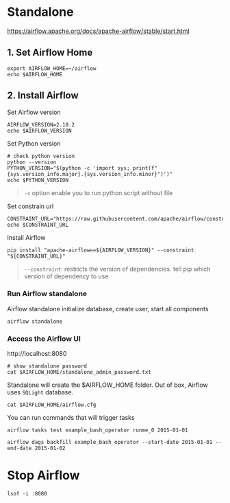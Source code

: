 # Standalone
https://airflow.apache.org/docs/apache-airflow/stable/start.html

## 1. Set Airflow Home
```shell
export AIRFLOW_HOME=~/airflow
echo $AIRFLOW_HOME
```

## 2. Install Airflow
Set Airflow version
```shell
AIRFLOW_VERSION=2.10.2
echo $AIRFLOW_VERSION
```

Set Python version
```shell
# check python version
python --version
PYTHON_VERSION="$(python -c 'import sys; print(f"{sys.version_info.major}.{sys.version_info.minor}")')"
echo $PYTHON_VERSION
```
> `-c` option enable you to run python script without file

Set constrain url
```shell
CONSTRAINT_URL="https://raw.githubusercontent.com/apache/airflow/constraints-${AIRFLOW_VERSION}/constraints-${PYTHON_VERSION}.txt"
echo $CONSTRAINT_URL
```
Install Airflow
```shell
pip install "apache-airflow==${AIRFLOW_VERSION}" --constraint "${CONSTRAINT_URL}"
```
> `--constraint`: restricts the version of dependencies. tell pip which version of dependency to use

### Run Airflow standalone
Airflow standalone initialize database, create user, start all components
```shell
airflow standalone
```
### Access the Airflow UI
http://localhost:8080

```shell
# show standalone password
cat $AIRFLOW_HOME/standalone_admin_password.txt
```

Standalone will create the $AIRFLOW_HOME folder. Out of box, Airflow uses `SQLight` database. 
```shell
cat $AIRFLOW_HOME/airflow.cfg
```
You can run commands that will trigger tasks
```shell
airflow tasks test example_bash_operator runme_0 2015-01-01
```
```shell
airflow dags backfill example_bash_operator --start-date 2015-01-01 --end-date 2015-01-02
```

# Stop Airflow
```shell
lsof -i :8080
```